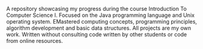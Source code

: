 A repository showcasing my progress during the course Introduction To Computer Science I. 
Focused on the Java programming language and Unix operating system.
EMastered computing concepts, programming principles, algorithm development and basic data structures.
All projects are my own work.
Written without consulting code written by other students or code from online resources.
